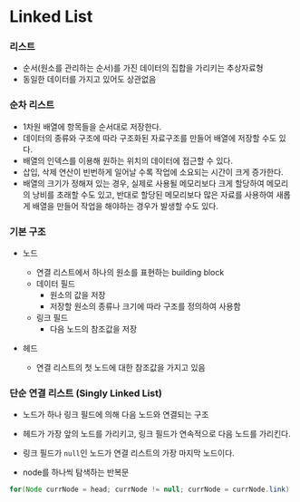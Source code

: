 # Linked List

### 리스트

- 순서(원소를 관리하는 순서)를 가진 데이터의 집합을 가리키는 추상자료형
- 동일한 데이터를 가지고 있어도 상관없음



### 순차 리스트

- 1차원 배열에 항목들을 순서대로 저장한다.
- 데이터의 종류와 구조에 따라 구조화된 자료구조를 만들어 배열에 저장할 수도 있다.
- 배열의 인덱스를 이용해 원하는 위치의 데이터에 접근할 수 있다.
- 삽입, 삭제 연산이 빈번하게 일어날 수록 작업에 소요되는 시간이 크게 증가한다.
- 배열의 크기가 정해져 있는 경우, 실제로 사용될 메모리보다 크게 할당하여 메모리의 낭비를 초래할 수도 있고, 반대로 할당된 메모리보다 많은 자료를 사용하여 새롭게 배열을 만들어 작업을 해야하는 경우가 발생할 수도 있다.



### 기본 구조

- 노드
  - 연결 리스트에서 하나의 원소를 표현하는 building block
  - 데이터 필드
    - 원소의 값을 저장
    - 저장할 원소의 종류나 크기에 따라 구조를 정의하여 사용함
  - 링크 필드
    - 다음 노드의 참조값을 저장



- 헤드
  - 연결 리스트의 첫 노드에 대한 참조값을 가지고 있음



### 단순 연결 리스트 (Singly Linked List)

- 노드가 하나 링크 필드에 의해 다음 노드와 연결되는 구조
- 헤드가 가장 앞의 노드를 가리키고, 링크 필드가 연속적으로 다음 노드를 가리킨다.
- 링크 필드가 `null`인 노드가 연결 리스트의 가장 마지막 노드이다.



- node를 하나씩 탐색하는 반복문

```java
for(Node currNode = head; currNode != null; currNode = currNode.link)
```

